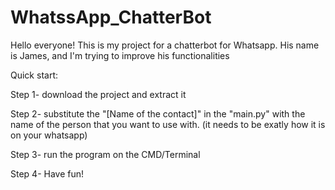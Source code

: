 # WhatssApp_ChatterBot
Hello everyone!
This is my project for a chatterbot for Whatsapp.
His name is James, and I'm trying to improve his functionalities

Quick start:

Step 1- download the project and extract it

Step 2- substitute the "[Name of the contact]" in the "main.py" with the name of the person that you want to use with. (it needs to be exatly how it is on your whatsapp)

Step 3- run the program on the CMD/Terminal

Step 4- Have fun!
